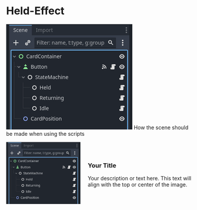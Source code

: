 # Held-Effect
![alt text](Images/SceneStructure.png "How the scene should be structured")
How the scene should be made when using the scripts 

<div style="display: flex; align-items: center;">
    <img src="Images/SceneStructure.png" alt="Your Image" width="200" style="margin-right: 20px;">
    <div>
        <h3>Your Title</h3>
        <p>Your description or text here. This text will align with the top or center of the image.</p>
    </div>
</div>
